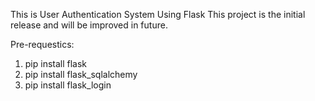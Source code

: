 This is User Authentication System Using Flask
This project is the initial release and will be improved in future.

Pre-requestics:
1. pip install flask
2. pip install flask_sqlalchemy
3. pip install flask_login